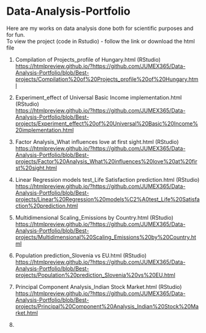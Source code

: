 # Data-Analysis-Portfolio
Here are my works on data analysis done both for scientific purposes and for fun.   
To view the project (code in Rstudio) - follow the link or download the html file

1) Compilation of Projects_profile of Hungary.html  (RStudio)    
   https://htmlpreview.github.io/?https://github.com/JUMEX365/Data-Analysis-Portfolio/blob/Best-projects/Compilation%20of%20Projects_profile%20of%20Hungary.html

2) Experiment_effect of Universal Basic Income implementation.html   (RStudio)    
   https://htmlpreview.github.io/?https://github.com/JUMEX365/Data-Analysis-Portfolio/blob/Best-projects/Experiment_effect%20of%20Universal%20Basic%20Income%20implementation.html

3) Factor Analysis_What influences love at first sight.html   (RStudio)    
   https://htmlpreview.github.io/?https://github.com/JUMEX365/Data-Analysis-Portfolio/blob/Best-projects/Factor%20Analysis_What%20influences%20love%20at%20first%20sight.html

4) Linear Regression models test_Life Satisfaction prediction.html   (RStudio)       
   https://htmlpreview.github.io/?https://github.com/JUMEX365/Data-Analysis-Portfolio/blob/Best-projects/Linear%20Regression%20models%C2%A0test_Life%20Satisfaction%20prediction.html

5) Multidimensional Scaling_Emissions by Country.html   (RStudio)       
   https://htmlpreview.github.io/?https://github.com/JUMEX365/Data-Analysis-Portfolio/blob/Best-projects/Multidimensional%20Scaling_Emissions%20by%20Country.html

6) Population prediction_Slovenia vs EU.html   (RStudio)      
   https://htmlpreview.github.io/?https://github.com/JUMEX365/Data-Analysis-Portfolio/blob/Best-projects/Population%20prediction_Slovenia%20vs%20EU.html

7) Principal Component Analysis_Indian Stock Market.html (RStudio)
   https://htmlpreview.github.io/?https://github.com/JUMEX365/Data-Analysis-Portfolio/blob/Best-projects/Principal%20Component%20Analysis_Indian%20Stock%20Market.html

8) 
   
